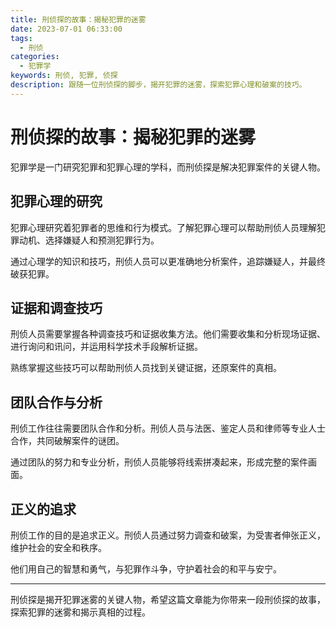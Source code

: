```yaml
---
title: 刑侦探的故事：揭秘犯罪的迷雾
date: 2023-07-01 06:33:00
tags:
  - 刑侦
categories:
  - 犯罪学
keywords: 刑侦, 犯罪, 侦探
description: 跟随一位刑侦探的脚步，揭开犯罪的迷雾，探索犯罪心理和破案的技巧。
---
```


# 刑侦探的故事：揭秘犯罪的迷雾

犯罪学是一门研究犯罪和犯罪心理的学科，而刑侦探是解决犯罪案件的关键人物。

## 犯罪心理的研究

犯罪心理研究着犯罪者的思维和行为模式。了解犯罪心理可以帮助刑侦人员理解犯罪动机、选择嫌疑人和预测犯罪行为。

通过心理学的知识和技巧，刑侦人员可以更准确地分析案件，追踪嫌疑人，并最终破获犯罪。

## 证据和调查技巧

刑侦人员需要掌握各种调查技巧和证据收集方法。他们需要收集和分析现场证据、进行询问和讯问，并运用科学技术手段解析证据。

熟练掌握这些技巧可以帮助刑侦人员找到关键证据，还原案件的真相。

## 团队合作与分析

刑侦工作往往需要团队合作和分析。刑侦人员与法医、鉴定人员和律师等专业人士合作，共同破解案件的谜团。

通过团队的努力和专业分析，刑侦人员能够将线索拼凑起来，形成完整的案件画面。

## 正义的追求

刑侦工作的目的是追求正义。刑侦人员通过努力调查和破案，为受害者伸张正义，维护社会的安全和秩序。

他们用自己的智慧和勇气，与犯罪作斗争，守护着社会的和平与安宁。

---

刑侦探是揭开犯罪迷雾的关键人物，希望这篇文章能为你带来一段刑侦探的故事，探索犯罪的迷雾和揭示真相的过程。
